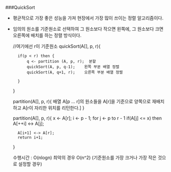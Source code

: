 ###QuickSort

- 평균적으로 가장 좋은 성능을 가져 현장에서 가장 많이 쓰이는 정렬 알고리즘이다. 
- 임의의 원소를 기준원소로 선택하여 그 원소보다 작으면 왼쪽에, 그 원소보다 크면 오른쪽에 배치를 하는 정렬 방식이다.
    
    //여기에선 r이 기준원소
    quickSort(A[], p, r){

        if(p < r) then {
            q <- partition (A, p, r);  분할
            quickSort(A, p, q-1);    왼쪽 부분 배열 정렬
            quickSort(A, q+1, r);    오른쪽 부분 배열 정렬

        }
    }

    partition(A[], p, r){
        배열 A[p ... r]의 원소들을 A[r]을 기준으로 양쪽으로 재배치하고
        A[r이 자리한 위치를 리턴한다.]
    }

    partition(A[], p, r){
        x <- A[r];
        i  <- p - 1;
        for j <- p to r - 1
            if(A[j] <= x) then A[++i] <-> A[j];

        A[i+1] <-> A[r];
        return i+1;
    }

    수행시간 : O(nlogn) 최악의 경우 O(n^2) (기준원소를 가장 크거나 가장 작은 것으로 설정할 경우)